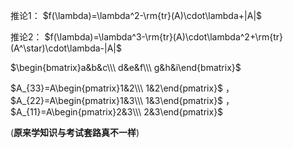 推论1： $f(\lambda)=\lambda^2-\rm{tr}(A)\cdot\lambda+|A|$  
  
推论2： $f(\lambda)=\lambda^3-\rm{tr}(A)\cdot\lambda^2+\rm{tr}(A^\star)\cdot\lambda-|A|$  
  
 $\begin{bmatrix}a&b&c\\\ d&e&f\\\ g&h&i\end{bmatrix}$  
  
 $A_{33}=A\begin{pmatrix}1&2\\\ 1&2\end{pmatrix}$ ， $A_{22}=A\begin{pmatrix}1&3\\\ 1&3\end{pmatrix}$ ， $A_{11}=A\begin{pmatrix}2&3\\\ 2&3\end{pmatrix}$  
  
(**原来学知识与考试套路真不一样**)  
